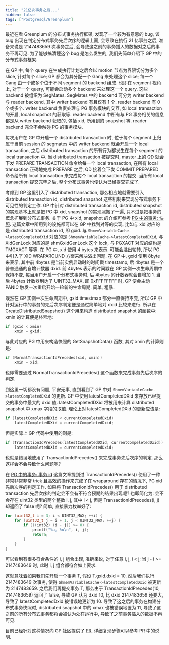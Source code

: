 ```yaml
---
title: "21亿次事务之后..."
hidden: false
tags: ["Postgresql/Greenplum"]
---
```


最近在看 Greenplum 的分布式事务执行框架, 发现了一个较为有意思的 bug, 该 bug 出现在判定分布式事务先后次序的逻辑上面, 会导致在执行 21 亿事务之后, 准备来说是 2147483659 次事务之后, 会导致这之前的事务插入的数据对之后的事务不再可见. 为了能够搞清楚这个 bug 是怎么发生的, 我们先简单介绍下 GP 中的分布式事务框架.

在 GP 中, 每个 query 在生成执行计划之后会以 motion 节点为界限切分为多个 slice, 针对每个 slice; GP 都会为其分配一个 Gang 来处理这个 slice; 每一个 Gang 由一个或多个位于不同 segment 的 backend 组成. 也即在 segment 视角上, 对于一个 query, 可能会启动多个 backend 来处理这一个 query. 这些 backend 被组织为 SegMates. SegMates 中的 backend 可分为 writer backend 与 reader backend, 其中 writer backend 有且仅有 1 个. reader backend 有 0 个或多个. writer backend 负责处理与 PG 事务模块的交互, 如 local transaction 的开启, local snapshot 的获取等. reader backend 中所有与 PG 事务相关的信息都是从 writer backend 获取的, 包括 xid, 所用到的 snapshot 等. reader backend 完全不会触碰 PG 的事务模块.

每次用户在 GP 中开启一个 distributed transaction 时, 位于每个 segment 上归属于当前 session 的 segmates 中的 writer backend 就会开启一个 local transaction, 之后 distributed transaction 的所有行为都发生在每个 segment 的 local transaction 中. 当 distributed transaction 被提交时, master 上的 QD 就会下发 PREPARE TRANSACTION 命令给每一个 local transaction, 在所有 local transaction 正确地完成 PREPARE 之后, QD 接着会下发 COMMIT PREPARED 命令给所有 local transaction 来完成每个 local transaction 的提交. 当所有 local transaction 提交完毕之后, 整个分布式事务也便认为已经提交完成了.

考虑到 GP 这里引入了 distributed transaction, 那么相应地就需要引入 distributed transaction id, distributed snapshot 这些机制来实现分布式事务下可见性的判定工作. GP 中针对 distributed transaction id, distributed snapshot 的实现基本上就是把 PG 中 xid, snapshot 的实现照搬了一遍, 只不过是把事务的概念扩展到分布式事务. 关于 PG 中 xid, snapshot 的介绍可参考 [PG 中的事务: 快照]({{site.url}}/2019/12/01/pgxactsnapshot/). 这篇文章中所用到的设施都可以在 GP 中找到对等的实现, 比如与 xid 对应的是 distributed transaction id, 即 gxid. 与 `ShmemVariableCache->latestCompletedXid` 对应的是 `ShmemVariableCache->latestCompletedDXid`, 与 XidGenLock 对应的是 shmGxidGenLock 这个 lock, 与 PGXACT 对应的结构是 TMGXACT 等等. 在 PG 中, xid 使用 4 bytes 来表示. 可能会溢出轮转, 所以 PG 中引入了 XID WRAPAROUND 方案来解决溢出问题. 在 GP 中, gxid 使用 8byte 来表示, 其中前 4bytes 是当前实例启动时的时间戳 timestamp, 后 4bytes 是一个普普通通的自增计数器 dxid. 前 4bytes 表示的时间戳在 GP 实例一次生命周期中保持不变, 每当用户开启一个分布式事务时, 后 4bytes 的计数器就会自增加 1. 当后 4bytes 计数器到达了 UINT32_MAX, 即 0xFFFFFFFF 时, GP 便会主动 PANIC 触发一次重启开始一轮新的生命周期. 简单, 粗暴. 

既然在 GP 实例一次生命周期中, gxid.timestmap 部分一直保持不变, 所以 GP 中针对运行中的事务的先后次序判定便是通过简单地对 dxid 比较来进行. 所以在 CreateDistributedSnapshot() 这个用来构造 distributed snapshot 的函数中: xmin 的计算便是朴素地:

```c
if (gxid < xmin)
    xmin = gxid;
```

与此对应的 PG 中用来构造快照的 GetSnapshotData() 函数, 其对 xmin 的计算则是:

```c
if (NormalTransactionIdPrecedes(xid, xmin))
    xmin = xid;
```

也即需要通过 NormalTransactionIdPrecedes() 这个函数来完成事务先后次序的判定.

到这里一切都没有问题, 平安无事, 直到看到了 GP 中对 `ShmemVariableCache->latestCompletedDXid` 的更新. GP 中使用 latestCompletedDXid 来存放已经提交的事务中最大的 dxid 值. latestCompletedDXid 将被用来计算 distributed snapshot 中 xmax 字段的取值. 理论上对 latestCompletedDXid 的更新应该是:

```c
if (latestCompletedDXid < currentCompeletedDxid) 
    latestCompletedDXid = currentCompeletedDxid;
```

但是实际上 GP 代码中使用的则是:

```c
if (TransactionIdPrecedes(latestCompletedDXid, currentCompeletedDxid))
    latestCompletedDXid = currentCompeletedDxid;
```

也就是错误地使用了 TransactionIdPrecedes() 来完成事务先后次序的判定. 那么这样会不会导致什么问题呢? 

在 [PG 中的事务: 事务 id]({{site.url}}/2019/12/01/pgxact/) 这篇文章提到过 TransactionIdPrecedes() 使用了一种非常非常非常 trick 且高效的操作来完成了在 wraparound 存在的情况下, PG xid 先后次序的判定工作. 如果将 TransactionIdPrecedes() 用于 distributed transaction 先后次序的判定会不会有不符合预期的结果出现呢? 也即简化为: 会不会存在 uint32 类型的两个整数 i, j, 其中 i < j, 但是 TransactionIdPrecedes(i, j) 却返回了 false 呢? 简单, 直接暴力枚举好了:

```c
for (uint32_t i = 3; i < UINT32_MAX; ++i) {
    for (uint32_t j = i + 1, j < UINT32_MAX; ++j) {
        if (((int32) (i - j)) >= 0) {
            printf("%u, %u\n", i, j);
            return;
        }
    }
}
```

可以看到有很多符合条件的 i, j 组合出现, 准确来说, 对于任意 i, j, i < j; 当 j - i >= 2147483649 时, 此时 i, j 组合都符合如上要求.

这就意味着如果我们先开启一个事务 T, 假设 T.gxid.dxid = 10. 然后我们执行 2147483649 次事务, 使得 `ShmemVariableCache->latestCompletedDxid` 被更新为 2147483659. 之后我们再提交事务 T, 那么由于 TransactionIdPrecedes(10, 2147483659) 返回了 false, 导致 GP 认为 dxid 10, 比 dxid 2147483659 还要大, 导致了 latestCompletedDxid 被错误地更新为 10. 导致了这之后的事务在构建分布式事务快照时, distributed snapshot 中的 xmax 也被错误地置为 11, 导致了这之前的所有分布式事务都将会被认为处在运行中, 导致了之前事务插入的数据不再可见.

目前已经针对这种情况向 GP 社区提供了 [PR](https://github.com/greenplum-db/gpdb/pull/9723), 详细复现步骤可以参考 PR 中的说明.

